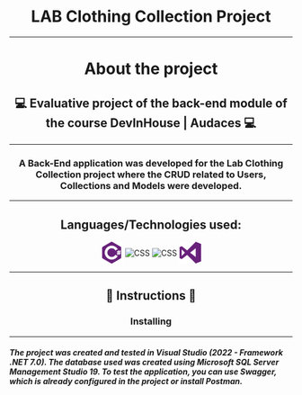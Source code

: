 <h1 align="center"> LAB Clothing Collection Project </h1>
<hr>
<h1 align="center"> About the project </h1>
<h2 align="center"> 💻 Evaluative project of the back-end module of the course DevInHouse | Audaces 💻 </h2>
<hr>
<h3 align="center"> A Back-End application was developed for the Lab Clothing Collection project where the CRUD related to Users, Collections and Models were developed.</h3>
<hr>
<h2 align="center"> Languages/Technologies used: </h2>
<div style="display: inline_block" align="center">
  <img align="center" alt="HTML" height="40" width="40" src="https://raw.githubusercontent.com/devicons/devicon/7a4ca8aa871d6dca81691e018d31eed89cb70a76/icons/csharp/csharp-plain.svg">
  <img align="center" alt="CSS" height="40" width="40" src="https://www.svgrepo.com/show/374111/swagger.svg">
  <img align="center" alt="CSS" height="40" width="40" src="https://www.vectorlogo.zone/logos/getpostman/getpostman-icon.svg"> 
  <img align="center" alt="TypeScript" height="40" width="40" src="https://raw.githubusercontent.com/devicons/devicon/master/icons/visualstudio/visualstudio-plain.svg">
</div> 
<hr>
<h2 align="center"> 🔧 Instructions 🔧 </h2>
<h3 align="center"> Installing </h3>
<hr>
<h5 aling="center">The project was created and tested in Visual Studio (2022 - Framework .NET 7.0). The database used was created using Microsoft SQL Server Management Studio 19. To test the application, you can use Swagger, which is already configured in the project or install Postman.</h5>
